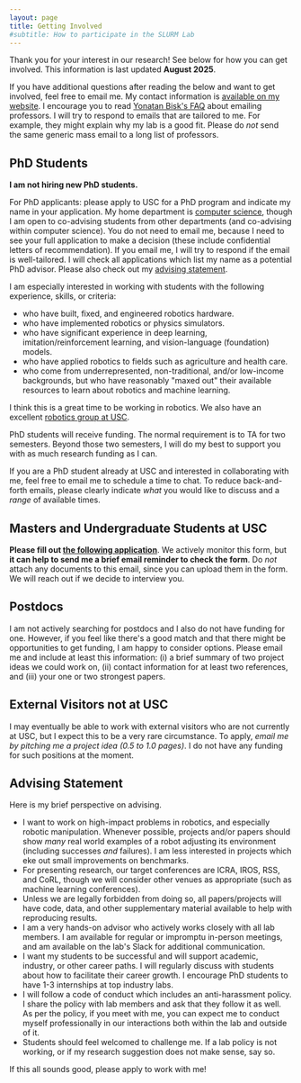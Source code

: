```yaml
---
layout: page
title: Getting Involved
#subtitle: How to participate in the SLURM Lab
---
```


Thank you for your interest in our research! See below for how you can get
involved. This information is last updated **August 2025**.

If you have additional questions after reading the below and want to get involved, feel free to email me.
My contact information is [available on my website](https://danielseita.github.io/).
I encourage you to read [Yonatan Bisk's FAQ][2] about emailing professors.
I will try to respond to emails that are tailored to me. For example, they might explain why my lab is a good fit.
Please do *not* send the same generic mass email to a long list of professors.

## PhD Students

**I am not hiring new PhD students.**

For PhD applicants: please apply to USC for a PhD program and indicate my name in
your application. My home department is [computer science](https://www.cs.usc.edu/),
though I am open to co-advising students from other departments (and co-advising
within computer science). You do not need to email me, because I need to see your
full application to make a decision (these include confidential letters of
recommendation). If you email me, I will try to respond if the email is well-tailored.
I will check all applications which list my name as a potential PhD advisor.
Please also check out my [advising statement](#advising-statement).

I am especially interested in working with students with the following
experience, skills, or criteria:

- who have built, fixed, and engineered robotics hardware.
- who have implemented robotics or physics simulators.
- who have significant experience in deep learning, imitation/reinforcement
  learning, and vision-language (foundation) models.
- who have applied robotics to fields such as agriculture and health care.
- who come from underrepresented, non-traditional, and/or low-income
  backgrounds, but who have reasonably "maxed out" their available resources to
  learn about robotics and machine learning.

I think this is a great time to be working in robotics. 
We also have an excellent [robotics group at USC][3].

PhD students will receive funding. The normal requirement is to TA for two
semesters. Beyond those two semesters, I will do my best to support you with as
much research funding as I can.

If you are a PhD student already at USC and interested in collaborating with me,
feel free to email me to schedule a time to chat. To reduce back-and-forth
emails, please clearly indicate *what* you would like to discuss and a *range*
of available times.

## Masters and Undergraduate Students at USC

**Please fill out [the following application][1]**. We actively monitor this form, 
but **it can help to send me a brief email reminder to check the form**. Do *not*
attach any documents to this email, since you can upload them in the form. We
will reach out if we decide to interview you.

## Postdocs

I am not actively searching for postdocs and I also do not have funding for one. 
However, if you feel like there's a
good match and that there might be opportunities to get funding, I am happy to
consider options. Please email me and include at least this information: (i) a
brief summary of two project ideas we could work on, (ii) contact information 
for at least two references, and (iii) your one or two strongest papers. 

## External Visitors not at USC

I may eventually be able to work with external visitors who are not currently
at USC, but I expect this to be a very rare circumstance.
To apply, *email me by pitching me a project idea (0.5 to 1.0 pages)*.
I do not have any funding for such positions at the moment.


## Advising Statement

Here is my brief perspective on advising.

- I want to work on high-impact problems in robotics, and especially robotic
  manipulation. Whenever possible, projects and/or papers should show *many*
  real world examples of a robot adjusting its environment (including successes
  *and* failures). I am less interested in projects which eke out small
  improvements on benchmarks.
- For presenting research, our target conferences are ICRA, IROS, RSS, and
  CoRL, though we will consider other venues as appropriate (such as machine
  learning conferences).
- Unless we are legally forbidden from doing so, all papers/projects will have
  code, data, and other supplementary material available to help with
  reproducing results.
- I am a very hands-on advisor who actively works closely with all lab members.
  I am available for regular or impromptu in-person meetings, and am available
  on the lab's Slack for additional communication.
- I want my students to be successful and will support academic, industry, or
  other career paths. I will regularly discuss with students about how to
  facilitate their career growth. I encourage PhD students to have 1-3
  internships at top industry labs.
- I will follow a code of conduct which includes an anti-harassment policy.
  I share the policy with lab members and ask that they follow it as well. As
  per the policy, if you meet with me, you can expect me to conduct myself
  professionally in our interactions both within the lab and outside of it.
- Students should feel welcomed to challenge me. If a lab policy is not working,
  or if my research suggestion does not make sense, say so.

If this all sounds good, please apply to work with me!

[1]:https://docs.google.com/forms/d/e/1FAIpQLSd3dFwQE4xSsBJw1QQsRkYo6RxrEabIGwkKZh_w3FcRWK2P5g/viewform
[2]:https://talkingtorobots.com/FAQ.html
[3]:https://rasc.usc.edu/
[4]:https://viterbischool.usc.edu/ginsburghall/
